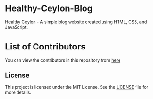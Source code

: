 # Healthy-Ceylon-Blog

Healthy Ceylon - A simple blog website created using HTML, CSS, and JavaScript. 

# List of Contributors

You can view the contributors in this repository from [here](Contributors.md)

## License

This project is licensed under the MIT License. See the [LICENSE](LICENSE) file for more details.
